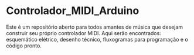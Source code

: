 # Controlador_MIDI_Arduino

Este é um repositório aberto para todos amantes de música que desejam construir seu próprio controlador MIDI.
Aqui serão encontrados: esquemático elétrico, desenho técnico, fluxogramas para programação e o código pronto.
